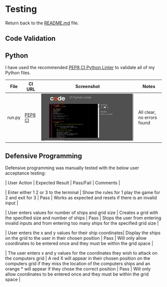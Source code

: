 # Testing

Return back to the [README.md](README.md) file.

## Code Validation

## Python

I have used the recommended [PEP8 CI Python Linter](https://pep8ci.herokuapp.com) to validate all of my Python files.

| File | CI URL | Screenshot | Notes |
| --- | --- | --- | --- |
| run.py | [PEP8 CI](https://pep8ci.herokuapp.com/https://raw.githubusercontent.com/Briant-20/battleships/main/run.py) | ![screenshot](documentation/py-validation-run.png) | All clear, no errors found |

## Defensive Programming

Defensive programming was manually tested with the below user acceptance testing:

| User Action | Expected Result | Pass/Fail | Comments |

| Enter either 1 2 or 3 to the terminal | Show the rules for 1 play the game for 2 and exit for 3 | Pass | Works as expected and resets if there is an invalid input | 

| User enters values for number of ships and grid size | Creates a grid with the specified size and number of ships | Pass | Stops the user from entering invalid inputs and from entering too many ships for the specified grid size | 

| User enters the x and y values for their ship coordinates| Display the ships on the grid to the user in their chosen position | Pass | Will only allow coordinates to be entered once and they must be within the grid space | 

| The user enters x and y values for the coordinates they wish to attack on the computers grid | A red X will appear in their chosen position on the computers grid if they miss the location of the computers ships and an orange * will appear if they chose the correct position | Pass | Will only allow coordinates to be entered once and they must be within the grid space | 